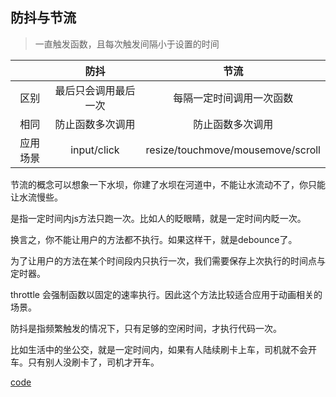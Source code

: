 
## 防抖与节流
> 一直触发函数，且每次触发间隔小于设置的时间

|          |         防抖         |               节流                |
| :------: | :------------------: | :-------------------------------: |
|   区别   | 最后只会调用最后一次 |     每隔一定时间调用一次函数      |
|   相同   |   防止函数多次调用   |         防止函数多次调用          |
| 应用场景 |     input/click      | resize/touchmove/mousemove/scroll |

节流的概念可以想象一下水坝，你建了水坝在河道中，不能让水流动不了，你只能让水流慢些。

是指一定时间内js方法只跑一次。比如人的眨眼睛，就是一定时间内眨一次。

换言之，你不能让用户的方法都不执行。如果这样干，就是debounce了。

为了让用户的方法在某个时间段内只执行一次，我们需要保存上次执行的时间点与定时器。

throttle 会强制函数以固定的速率执行。因此这个方法比较适合应用于动画相关的场景。

防抖是指频繁触发的情况下，只有足够的空闲时间，才执行代码一次。

比如生活中的坐公交，就是一定时间内，如果有人陆续刷卡上车，司机就不会开车。只有别人没刷卡了，司机才开车。

[code](./index.js)
